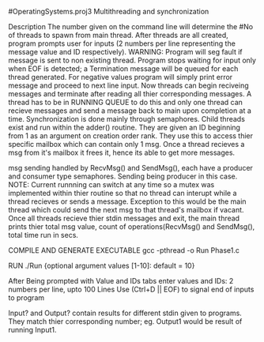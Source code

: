 #OperatingSystems.proj3
Multithreading and synchronization

Description
The number given on the command line will determine the #No of threads to spawn from main thread.
After threads are all created, program prompts user for inputs (2 numbers per line representing the message value and ID respectively).
WARNING: Program will seg fault if message is sent to non existing thread. Program stops waiting for input only when EOF is detected; a Termination message will be queued for each thread generated.
For negative values program will simply print error message and proceed to next line input.
Now threads can begin reciveing messages and terminate after reading all thier corresponding messages. A thread has to be in RUNNING QUEUE to do this and only one thread can recieve messages and send a message back to main upon completion at a time.
Synchronization is done mainly through semaphores. Child threads exist and run within the adder() routine. They are given an ID beginning  from 1 as an argument on creation order rank. They use this to access thier specific mailbox which can contain only 1 msg. Once a thread recieves a msg from it's mailbox it frees it, hence its able to get more messages. 

msg sending handled by RecvMsg() and SendMsg(), each have a producer and consumer type semaphores. Sending being producer in this case.
NOTE: Current runnning can switch at any time so a mutex was implemented within thier routine so that no thread can interupt while a thread recieves or sends a message. Exception to this would be the main thread which could send the next msg to that thread's mailbox if vacant. 
Once all threads recieve thier stdin messages and exit, the main thread prints thier total msg value, count of operations(RecvMsg() and SendMsg(), total time run in secs. 

COMPILE AND GENERATE EXECUTABLE
gcc -pthread -o Run Phase1.c

RUN ./Run {optional argument values [1-10]: default = 10}

After Being prompted with Value and IDs tabs
enter values and IDs: 2 numbers per line, upto 100 Lines
Use (Ctrl+D || EOF) to signal end of inputs to program

Input? and Output? contain results for different stdin given to programs. They match thier corresponding number; eg. Output1 would be result of running Input1.






